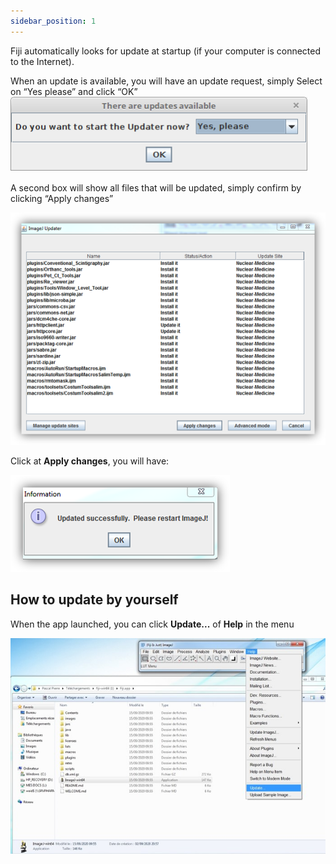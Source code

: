 ```yaml
---
sidebar_position: 1
---
```



Fiji automatically looks for update at 
startup (if your computer is connected 
to the
Internet).

When an update is available, you will 
have an update request, simply Select 
on “Yes
please” and click “OK”
![](../../static/img/availableUpdates.png )

A second box will show all files that 
will be updated, simply confirm by 
clicking “Apply
changes”

![](../../static/img/ImageJUpdater.png )

Click at **Apply changes**, you will have:

![](../../static/img/updateInformation.png )
## How to update by yourself

When the app launched, you can click **Update...** of **Help** in the menu

![](../../static/img/fijiHelp.jpg )

